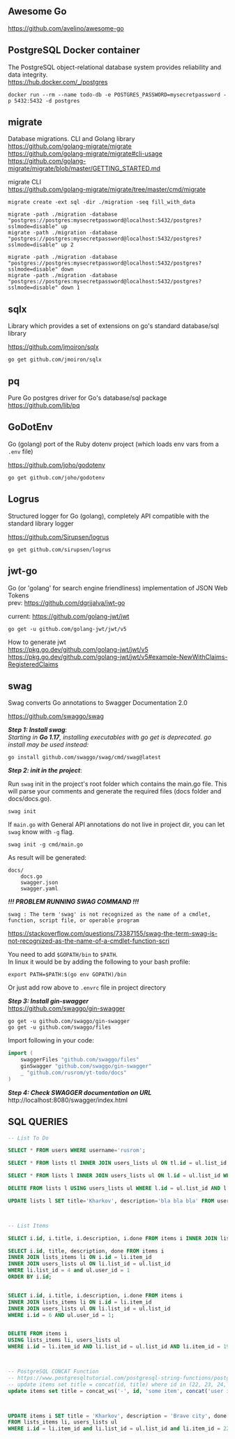 ## Awesome Go  

https://github.com/avelino/awesome-go


## PostgreSQL Docker container  
The PostgreSQL object-relational database system provides reliability and data integrity.  
https://hub.docker.com/_/postgres  
```shell
docker run --rm --name todo-db -e POSTGRES_PASSWORD=mysecretpassword -p 5432:5432 -d postgres
```

## migrate  
Database migrations. CLI and Golang library  
https://github.com/golang-migrate/migrate  
https://github.com/golang-migrate/migrate#cli-usage  
https://github.com/golang-migrate/migrate/blob/master/GETTING_STARTED.md  

migrate CLI    
https://github.com/golang-migrate/migrate/tree/master/cmd/migrate
```text
migrate create -ext sql -dir ./migration -seq fill_with_data

migrate -path ./migration -database "postgres://postgres:mysecretpassword@localhost:5432/postgres?sslmode=disable" up
migrate -path ./migration -database "postgres://postgres:mysecretpassword@localhost:5432/postgres?sslmode=disable" up 2

migrate -path ./migration -database "postgres://postgres:mysecretpassword@localhost:5432/postgres?sslmode=disable" down
migrate -path ./migration -database "postgres://postgres:mysecretpassword@localhost:5432/postgres?sslmode=disable" down 1
```

## sqlx  

Library which provides a set of extensions on go's standard database/sql library  

https://github.com/jmoiron/sqlx  

```shell
go get github.com/jmoiron/sqlx
```


## pq  

Pure Go postgres driver for Go's database/sql package  
https://github.com/lib/pq


## GoDotEnv  

Go (golang) port of the Ruby dotenv project (which loads env vars from a `.env` file)  

https://github.com/joho/godotenv
```shell
go get github.com/joho/godotenv
```


## Logrus

Structured logger for Go (golang), completely API compatible with the standard library logger  

https://github.com/Sirupsen/logrus

```shell
go get github.com/sirupsen/logrus
```


## jwt-go

Go (or 'golang' for search engine friendliness) implementation of JSON Web Tokens  
prev: https://github.com/dgrijalva/jwt-go

current: https://github.com/golang-jwt/jwt
```shell
go get -u github.com/golang-jwt/jwt/v5
```

How to generate jwt  
https://pkg.go.dev/github.com/golang-jwt/jwt/v5  
https://pkg.go.dev/github.com/golang-jwt/jwt/v5#example-NewWithClaims-RegisteredClaims  


## swag  

Swag converts Go annotations to Swagger Documentation 2.0  

https://github.com/swaggo/swag

**_Step 1: Install swag_**:  
_Starting in **Go 1.17**, installing executables with go get is deprecated. go install may be used instead:_
```shell
go install github.com/swaggo/swag/cmd/swag@latest
```

**_Step 2: init in the project_**:

Run `swag` init in the project's root folder which contains the main.go file.
This will parse your comments and generate the required files (docs folder and docs/docs.go).

```shell
swag init
```

If `main.go` with General API annotations do not live in project dir, you can let `swag` know with `-g` flag.

```shell
swag init -g cmd/main.go
```

As result will be generated:
```text
docs/
    docs.go
    swagger.json
    swagger.yaml
```

**_!!! PROBLEM RUNNING SWAG COMMAND !!!_**
```text
swag : The term 'swag' is not recognized as the name of a cmdlet, function, script file, or operable program
```

https://stackoverflow.com/questions/73387155/swag-the-term-swag-is-not-recognized-as-the-name-of-a-cmdlet-function-scri

You need to add `$GOPATH/bin` to `$PATH`.  
In linux it would be by adding the following to your bash profile:

```shell
export PATH=$PATH:$(go env GOPATH)/bin
```
Or just add row above to `.envrc` file in project directory


**_Step 3: Install gin-swagger_**  
https://github.com/swaggo/gin-swagger

```shell
go get -u github.com/swaggo/gin-swagger
go get -u github.com/swaggo/files
```

Import following in your code:
```go
import (
    swaggerFiles "github.com/swaggo/files"
    ginSwagger "github.com/swaggo/gin-swagger"
    _ "github.com/rusrom/yt-todo/docs"
)
```

**_Step 4: Check SWAGGER documentation on URL_**  
http://localhost:8080/swagger/index.html




## SQL QUERIES
```sql
-- List To Do

SELECT * FROM users WHERE username='rusrom';

SELECT * FROM lists tl INNER JOIN users_lists ul ON tl.id = ul.list_id where user_id = 1;

SELECT * FROM lists l INNER JOIN users_lists ul ON l.id = ul.list_id WHERE l.id = 5 AND user_id = 1;

DELETE FROM lists l USING users_lists ul WHERE l.id = ul.list_id AND l.id = 9 AND ul.user_id = 1;

UPDATE lists l SET title='Kharkov', description='bla bla bla' FROM users_lists ul WHERE l.id=10 AND ul.user_id=1 AND ul.list_id=10;



-- List Items

SELECT i.id, i.title, i.description, i.done FROM items i INNER JOIN lists_items li ON i.id = li.item_id WHERE li.list_id = 4 ORDER BY i.id;

SELECT i.id, title, description, done FROM items i
INNER JOIN lists_items li ON i.id = li.item_id
INNER JOIN users_lists ul ON li.list_id = ul.list_id
WHERE li.list_id = 4 and ul.user_id = 1
ORDER BY i.id;


SELECT i.id, i.title, i.description, i.done FROM items i
INNER JOIN lists_items li ON i.id = li.item_id
INNER JOIN users_lists ul ON li.list_id = ul.list_id
WHERE i.id = 6 AND ul.user_id = 1;


DELETE FROM items i
USING lists_items li, users_lists ul
WHERE i.id = li.item_id AND li.list_id = ul.list_id AND li.item_id = 19 AND ul.user_id = 1;



-- PostgreSQL CONCAT Function
-- https://www.postgresqltutorial.com/postgresql-string-functions/postgresql-concat-function/
-- update items set title = concat(id, title) where id in (22, 23, 24, 25, 26, 27, 28, 29);
update items set title = concat_ws('-', id, 'some item', concat('user id: ', 2)) where id in (22, 23, 24, 25, 26, 27, 28, 29);



UPDATE items i SET title = 'Kharkov', description = 'Brave city', done = true
FROM lists_items li, users_lists ul
WHERE i.id = li.item_id and li.list_id = ul.list_id and li.item_id = 22 and ul.user_id = 2;

```
